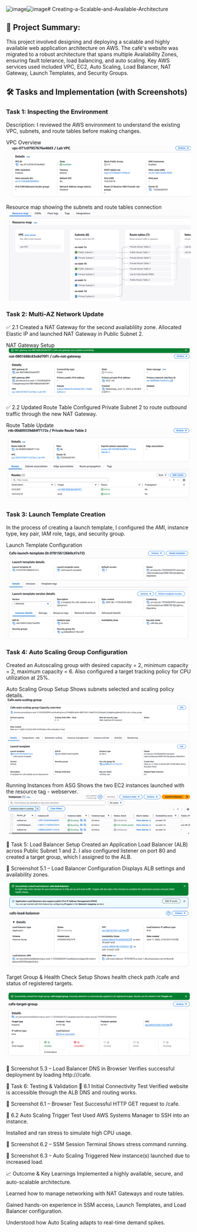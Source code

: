 ![image](https://github.com/user-attachments/assets/850a15bb-22a5-46c6-a397-11ec22b0537e)![image](https://github.com/user-attachments/assets/f01581e8-fd2a-4942-a6dd-4176bc10b716)# Creating-a-Scalable-and-Available-Architecture

## 📝 Project Summary:
This project involved designing and deploying a scalable and highly available web application architecture on AWS. The café's website was migrated to a robust architecture that spans multiple Availability Zones, ensuring fault tolerance, load balancing, and auto scaling. Key AWS services used included VPC, EC2, Auto Scaling, Load Balancer, NAT Gateway, Launch Templates, and Security Groups.

## 🛠️ Tasks and Implementation (with Screenshots)
### Task 1: Inspecting the Environment
Description:
I reviewed the AWS environment to understand the existing VPC, subnets, and route tables before making changes.

VPC Overview 
![VPC Overview](https://github.com/Mzajirow/Creating-a-Scalable-and-Available-Architecture/blob/main/VPC%20existing%20setup%201.png?raw=true)

Resource map showing the subnets and route tables connection
![route table association](https://github.com/Mzajirow/Creating-a-Scalable-and-Available-Architecture/blob/main/VPC%20existing%20setup%202.png?raw=true)

### Task 2: Multi-AZ Network Update
✅ 2.1 Created a NAT Gateway for the second availablility zone.
Allocated Elastic IP and launched NAT Gateway in Public Subnet 2.

NAT Gateway Setup
![NAT Gateway](https://github.com/Mzajirow/Creating-a-Scalable-and-Available-Architecture/blob/main/NAT%20Gateway.png?raw=true)

✅ 2.2 Updated Route Table
Configured Private Subnet 2 to route outbound traffic through the new NAT Gateway.

Route Table Update
![Route Table Update](https://github.com/Mzajirow/Creating-a-Scalable-and-Available-Architecture/blob/main/NAT%20Gateway%20Configured.png?raw=true)

### Task 3: Launch Template Creation
In the process of creating a launch template, I configured the AMI, instance type, key pair, IAM role, tags, and security group.

Launch Template Configuration
![Launch Template](https://github.com/Mzajirow/Creating-a-Scalable-and-Available-Architecture/blob/main/Launch%20template%20setup.png?raw=true)

### Task 4: Auto Scaling Group Configuration
Created an Autoscaling group with desired capacity = 2, minimum capacity = 2, maximum capacity = 6. Also configured a target tracking policy for CPU utilization at 25%.

Auto Scaling Group Setup
Shows subnets selected and scaling policy details.
![ASG](https://github.com/Mzajirow/Creating-a-Scalable-and-Available-Architecture/blob/main/Auto%20Scaling%20Group%20Configured.png?raw=true)

Running Instances from ASG
Shows the two EC2 instances launched with the resource tag - webserver.
![ASG Instance](https://github.com/Mzajirow/Creating-a-Scalable-and-Available-Architecture/blob/main/New%20launched%20instances.png?raw=true)

🔹 Task 5: Load Balancer Setup
Created an Application Load Balancer (ALB) across Public Subnet 1 and 2. I also configured listener on port 80 and created a target group, which I assigned to the ALB. 

📸 Screenshot 5.1 – Load Balancer Configuration
Displays ALB settings and availability zones.

![ALB Settings](https://github.com/Mzajirow/Creating-a-Scalable-and-Available-Architecture/blob/main/Load%20Balancer%20Configured.png?raw=true)

Target Group & Health Check Setup
Shows health check path /cafe and status of registered targets.

![Target Group](https://github.com/Mzajirow/Creating-a-Scalable-and-Available-Architecture/blob/main/Target%20Group%20Configured.png?raw=true)


📸 Screenshot 5.3 – Load Balancer DNS in Browser
Verifies successful deployment by loading http://<ALB-DNS>/cafe.

🔹 Task 6: Testing & Validation
🧪 6.1 Initial Connectivity Test
Verified website is accessible through the ALB DNS and routing works.

📸 Screenshot 6.1 – Browser Test
Successful HTTP GET request to /cafe.

🔁 6.2 Auto Scaling Trigger Test
Used AWS Systems Manager to SSH into an instance.

Installed and ran stress to simulate high CPU usage.

📸 Screenshot 6.2 – SSM Session Terminal
Shows stress command running.

📸 Screenshot 6.3 – Auto Scaling Triggered
New instance(s) launched due to increased load.

📈 Outcome & Key Learnings
Implemented a highly available, secure, and auto-scalable architecture.

Learned how to manage networking with NAT Gateways and route tables.

Gained hands-on experience in SSM access, Launch Templates, and Load Balancer configuration.

Understood how Auto Scaling adapts to real-time demand spikes.
